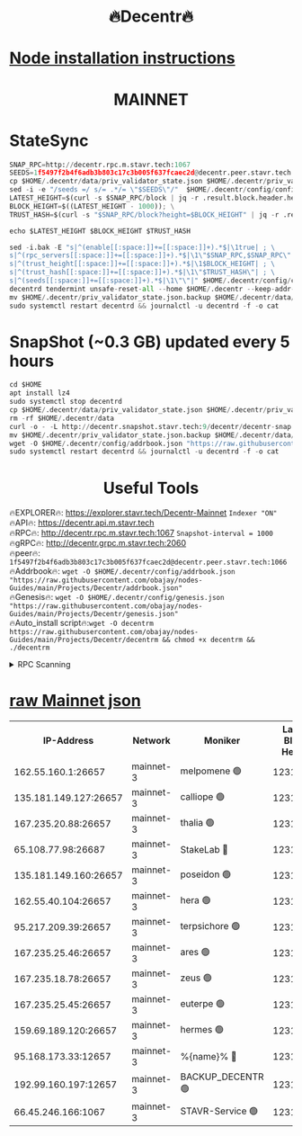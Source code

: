 <h1 align="center"> 🔥Decentr🔥</h1>

[Node installation instructions](https://github.com/obajay/nodes-Guides/tree/main/Projects/Decentr)
=
<h1 align="center"> MAINNET</h1>

# StateSync
```python
SNAP_RPC=http://decentr.rpc.m.stavr.tech:1067
SEEDS=1f5497f2b4f6adb3b803c17c3b005f637fcaec2d@decentr.peer.stavr.tech:1066
cp $HOME/.decentr/data/priv_validator_state.json $HOME/.decentr/priv_validator_state.json.backup
sed -i -e "/seeds =/ s/= .*/= \"$SEEDS\"/"  $HOME/.decentr/config/config.toml
LATEST_HEIGHT=$(curl -s $SNAP_RPC/block | jq -r .result.block.header.height); \
BLOCK_HEIGHT=$((LATEST_HEIGHT - 1000)); \
TRUST_HASH=$(curl -s "$SNAP_RPC/block?height=$BLOCK_HEIGHT" | jq -r .result.block_id.hash)

echo $LATEST_HEIGHT $BLOCK_HEIGHT $TRUST_HASH

sed -i.bak -E "s|^(enable[[:space:]]+=[[:space:]]+).*$|\1true| ; \
s|^(rpc_servers[[:space:]]+=[[:space:]]+).*$|\1\"$SNAP_RPC,$SNAP_RPC\"| ; \
s|^(trust_height[[:space:]]+=[[:space:]]+).*$|\1$BLOCK_HEIGHT| ; \
s|^(trust_hash[[:space:]]+=[[:space:]]+).*$|\1\"$TRUST_HASH\"| ; \
s|^(seeds[[:space:]]+=[[:space:]]+).*$|\1\"\"|" $HOME/.decentr/config/config.toml
decentrd tendermint unsafe-reset-all --home $HOME/.decentr --keep-addr-book
mv $HOME/.decentr/priv_validator_state.json.backup $HOME/.decentr/data/priv_validator_state.json
sudo systemctl restart decentrd && journalctl -u decentrd -f -o cat
```
# SnapShot (~0.3 GB) updated every 5 hours
```python
cd $HOME
apt install lz4
sudo systemctl stop decentrd
cp $HOME/.decentr/data/priv_validator_state.json $HOME/.decentr/priv_validator_state.json.backup
rm -rf $HOME/.decentr/data
curl -o - -L http://decentr.snapshot.stavr.tech:9/decentr/decentr-snap.tar.lz4 | lz4 -c -d - | tar -x -C $HOME/.decentr --strip-components 2
mv $HOME/.decentr/priv_validator_state.json.backup $HOME/.decentr/data/priv_validator_state.json
wget -O $HOME/.decentr/config/addrbook.json "https://raw.githubusercontent.com/obajay/nodes-Guides/main/Projects/Decentr/addrbook.json"
sudo systemctl restart decentrd && journalctl -u decentrd -f -o cat
```

 <h1 align="center"> Useful Tools</h1>

🔥EXPLORER🔥:     https://explorer.stavr.tech/Decentr-Mainnet        `Indexer "ON"` \
🔥API🔥:          https://decentr.api.m.stavr.tech \
🔥RPC🔥:          http://decentr.rpc.m.stavr.tech:1067              `Snapshot-interval = 1000` \
🔥gRPC🔥:         http://decentr.grpc.m.stavr.tech:2060 \
🔥peer🔥:         `1f5497f2b4f6adb3b803c17c3b005f637fcaec2d@decentr.peer.stavr.tech:1066` \
🔥Addrbook🔥:  `wget -O $HOME/.decentr/config/addrbook.json "https://raw.githubusercontent.com/obajay/nodes-Guides/main/Projects/Decentr/addrbook.json"` \
🔥Genesis🔥:  `wget -O $HOME/.decentr/config/genesis.json "https://raw.githubusercontent.com/obajay/nodes-Guides/main/Projects/Decentr/genesis.json"` \
🔥Auto_install script🔥:`wget -O decentrm https://raw.githubusercontent.com/obajay/nodes-Guides/main/Projects/Decentr/decentrm && chmod +x decentrm && ./decentrm`

<details>
<summary>RPC Scanning</summary>

<h2 align="center"> We scan nodes in real time every 4 hours. And we provide the final result of RPC endpoints.
We cannot influence the operation of these nodes in any way. </h2>


```python
If Voting Power is higher than 0 --> then the Node is a validator of the network and may be subject to attack and be a potential threat to the chain.
```
```python
We marked such validators with a red symbol
```

</details>

[raw Mainnet json](https://rpc-check.decentrm.stavr.tech/decentrm/rpc-decentrm-result.json)
=



<table><tr><th>IP-Address</th><th>Network</th><th>Moniker</th><th>Latest Block Height</th><th>Earliest Block Height</th><th>Catching Up</th><th>Tx Index</th><th>Voting Power</th><th>Scan Time</th></tr><tr><td>162.55.160.1:26657</td><td>mainnet-3</td><td>melpomene 🟢</td><td>12317998</td><td>1688950</td><td>False</td><td>on</td><td>0</td><td>2024-01-07T09:58:42.389761041UTC</td></tr><tr><td>135.181.149.127:26657</td><td>mainnet-3</td><td>calliope 🟢</td><td>12317997</td><td>1688950</td><td>False</td><td>on</td><td>0</td><td>2024-01-07T09:58:45.447493731UTC</td></tr><tr><td>167.235.20.88:26657</td><td>mainnet-3</td><td>thalia 🟢</td><td>12318000</td><td>1688950</td><td>False</td><td>on</td><td>0</td><td>2024-01-07T09:58:50.858014168UTC</td></tr><tr><td>65.108.77.98:26687</td><td>mainnet-3</td><td>StakeLab 🔴</td><td>12318000</td><td>1688950</td><td>False</td><td>on</td><td>5441393</td><td>2024-01-07T09:58:51.183692869UTC</td></tr><tr><td>135.181.149.160:26657</td><td>mainnet-3</td><td>poseidon 🟢</td><td>12317984</td><td>1688950</td><td>False</td><td>on</td><td>0</td><td>2024-01-07T09:58:53.925676630UTC</td></tr><tr><td>162.55.40.104:26657</td><td>mainnet-3</td><td>hera 🟢</td><td>12318001</td><td>1688950</td><td>False</td><td>on</td><td>0</td><td>2024-01-07T09:58:56.285824073UTC</td></tr><tr><td>95.217.209.39:26657</td><td>mainnet-3</td><td>terpsichore 🟢</td><td>12318001</td><td>1688950</td><td>False</td><td>on</td><td>0</td><td>2024-01-07T09:58:58.667077200UTC</td></tr><tr><td>167.235.25.46:26657</td><td>mainnet-3</td><td>ares 🟢</td><td>12318001</td><td>1688950</td><td>False</td><td>on</td><td>0</td><td>2024-01-07T09:59:00.976394101UTC</td></tr><tr><td>167.235.18.78:26657</td><td>mainnet-3</td><td>zeus 🟢</td><td>12318002</td><td>1688950</td><td>False</td><td>on</td><td>0</td><td>2024-01-07T09:59:03.336658953UTC</td></tr><tr><td>167.235.25.45:26657</td><td>mainnet-3</td><td>euterpe 🟢</td><td>12318002</td><td>1688950</td><td>False</td><td>on</td><td>0</td><td>2024-01-07T09:59:05.613299705UTC</td></tr><tr><td>159.69.189.120:26657</td><td>mainnet-3</td><td>hermes 🟢</td><td>12318003</td><td>1688950</td><td>False</td><td>on</td><td>0</td><td>2024-01-07T09:59:07.918660019UTC</td></tr><tr><td>95.168.173.33:12657</td><td>mainnet-3</td><td>%{name}% 🔴</td><td>12317999</td><td>8964001</td><td>False</td><td>on</td><td>4174340</td><td>2024-01-07T09:58:46.529555882UTC</td></tr><tr><td>192.99.160.197:12657</td><td>mainnet-3</td><td>BACKUP_DECENTR 🟢</td><td>12312001</td><td>12312001</td><td>False</td><td>off</td><td>0</td><td>2024-01-07T09:58:43.034287117UTC</td></tr><tr><td>66.45.246.166:1067</td><td>mainnet-3</td><td>STAVR-Service 🟢</td><td>12317999</td><td>12317001</td><td>False</td><td>on</td><td>0</td><td>2024-01-07T09:58:46.030242587UTC</td></tr></table>